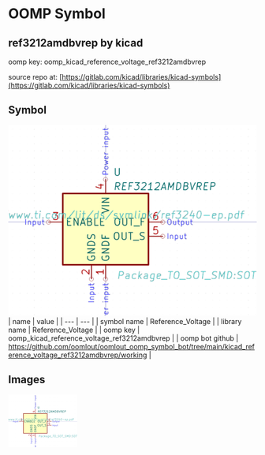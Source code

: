 # OOMP Symbol  
## ref3212amdbvrep  by kicad  
  
oomp key: oomp_kicad_reference_voltage_ref3212amdbvrep  
  
source repo at: [https://gitlab.com/kicad/libraries/kicad-symbols](https://gitlab.com/kicad/libraries/kicad-symbols)  
## Symbol  
  
[![working.png](working_600.png)](working.png)  
| name | value | 
| --- | --- | 
| symbol name | Reference_Voltage | 
| library name | Reference_Voltage | 
| oomp key | oomp_kicad_reference_voltage_ref3212amdbvrep | 
| oomp bot github | https://github.com/oomlout/oomlout_oomp_symbol_bot/tree/main/kicad_reference_voltage_ref3212amdbvrep/working | 
## Images  
  
[![working.png](working_140.png)](working.png)  

